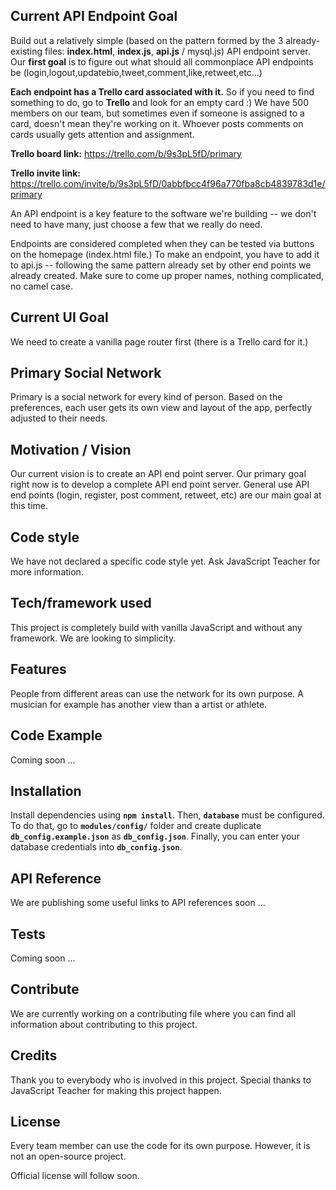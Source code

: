 ## Current API Endpoint Goal 
Build out a relatively simple (based on the pattern formed by the 3 already-existing files: **index.html**, **index.js**, **api.js** / mysql.js) API endpoint server. Our **first goal** is to figure out what should all commonplace API endpoints be (login,logout,updatebio,tweet,comment,like,retweet,etc...)

**Each endpoint has a Trello card associated with it.** So if you need to find something to do, go to **Trello** and look for an empty card :) We have 500 members on our team, but sometimes even if someone is assigned to a card, doesn't mean they're working on it. Whoever posts comments on cards usually gets attention and assignment.

**Trello board link:** https://trello.com/b/9s3pL5fD/primary

**Trello invite link:** https://trello.com/invite/b/9s3pL5fD/0abbfbcc4f96a770fba8cb4839783d1e/primary

An API endpoint is a key feature to the software we're building -- we don't need to have many, just choose a few that we really do need. 

Endpoints are considered completed when they can be tested via buttons on the homepage (index.html file.) To make an endpoint, you have to add it to api.js -- following the same pattern already set by other end points we already created. Make sure to come up proper names, nothing complicated, no camel case.

## Current UI Goal
We need to create a vanilla page router first (there is a Trello card for it.)

## Primary Social Network
Primary is a social network for every kind of person. Based on the preferences, each user gets its own view and layout of the app, perfectly adjusted to their needs.

## Motivation / Vision
Our current vision is to create an API end point server.
Our primary goal right now is to develop a complete API end point server.
General use API end points (login, register, post comment, retweet, etc) are our main goal at this time.

## Code style
We have not declared a specific code style yet.
Ask JavaScript Teacher for more information.

## Tech/framework used
This project is completely build with vanilla JavaScript and without any framework. We are looking to simplicity.

## Features
People from different areas can use the network for its own purpose. A musician for example has another view than a artist or athlete.

## Code Example
Coming soon ...

## Installation
Install dependencies using **`npm install`**. 
Then, **`database`** must be configured. To do that, go to **`modules/config/`** folder and create duplicate **`db_config.example.json`** as **`db_config.json`**.
Finally, you can enter your database credentials into **`db_config.json`**.

## API Reference
We are publishing some useful links to API references soon ...

## Tests
Coming soon ...

## Contribute
We are currently working on a contributing file where you can find all information about contributing to this project.

## Credits
Thank you to everybody who is involved in this project.
Special thanks to JavaScript Teacher for making this project happen.

## License
Every team member can use the code for its own purpose.
However, it is not an open-source project.

Official license will follow soon.
